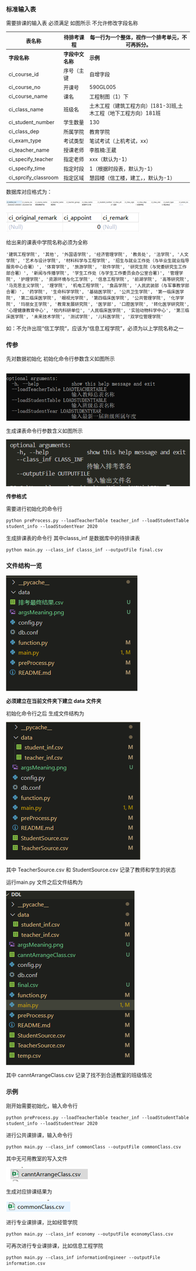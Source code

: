### 标准输入表

需要排课的输入表  必须满足 如图所示 不允许修改字段名称 

| **表名称**           | 待排考课程       | 每一行为一个整体，视作一个排考单元，不可再拆分。             |
| -------------------- | ---------------- | ------------------------------------------------------------ |
| **字段名称**         | **字段中文名称** | **示例**                                                     |
| ci_course_id         | 序号（主键       | 自增字段                                                     |
| ci_course_no         | 开课号           | 590GL005                                                     |
| ci_course_name       | 课名             | 工程制图（1）下                                              |
| ci_class_name        | 班级名           | 土木工程（建筑工程方向）[181-3]班,土木工程（地下工程方向）181班 |
| ci_student_number    | 学生数量         | 130                                                          |
| ci_class_dep         | 所属学院         | 教育学院                                                     |
| ci_exam_type         | 考试类型         | 笔试考试（上机考试，xx）                                     |
| ci_teacher_name      | 授课老师         | 李胜楠:王葳                                                  |
| ci_specify_teacher   | 指定老师         | xxx（默认为-1）                                              |
| ci_specify_time      | 指定时段         | 1（根据时段表，默认为-1）                                    |
| ci_sprcify_classroom | 指定区域         | 慧园楼（信工楼，建工，，默认为-1）                           |

数据库对应格式为：

![image-20210503195121870](https://github.com/dummychicken/NCUjw/blob/master/DDL/photo/image-20210503195121870.png)

![image-20210503195151729](https://github.com/dummychicken/NCUjw/blob/master/DDL/photo/image-20210503195151729.png)	



 给出来的课表中学院名称必须为全称

```
'建筑工程学院', '其他', '外国语学院', '经济管理学院', '教务处', '法学院', '人文学院', '艺术与设计学院', '材料科学与工程学院', '招生与就业工作处（与毕业生就业指导服务中心合署）', '体育学院', '旅游学院', '软件学院', '研究生院（与党委研究生工作部合署）', '新闻与传播学院', '学生工作处（与学生工作委员会办公室合署)', '管理学院', '护理学院', '资源环境与化工学院', '信息工程学院', '前湖学院', '高等研究院', '马克思主义学院', '理学院', '机电工程学院', '食品学院', '人民武装部（与军事教学部合署）', '药学院', '生命科学学院', '基础医学院', '公共卫生学院', '第一临床医学院', '第二临床医学院', '眼视光学院', '第四临床医学院', '公共管理学院', '化学学院', '玛丽女王学院', '教育发展研究院', '医学部', '口腔医学院', '转化医学研究院', '心理健康教育中心', '校内科研单位', '人民临床医学院', '实验动物科学中心', '第三临床医学院', '未来技术学院', '测试学院', '儿科医学院', '双学位管理学院'
```

如：不允许出现“信工学院“，应该为“信息工程学院”，必须为以上学院名称之一



### 传参

先对数据初始化 初始化命令行参数含义如图所示

​	![argsMeaning](https://github.com/dummychicken/NCUjw/blob/master/DDL/photo/argsMeaning.png)

生成课表命令行参数含义如图所示

![image-20210502203116998](https://github.com/dummychicken/NCUjw/blob/master/DDL/photo/image-20210502203116998.png)	

**传参格式**

需要进行初始化的命令行

```shell
python preProcess.py --loadTeacherTable teacher_inf --loadStudentTable student_info --loadStudentYear 2020
```

生成排课表的命令行 其中classs_inf 是数据库中的待排课表

```shell
python main.py --class_inf classs_inf --outputFile final.csv
```

### 文件结构一览

![image-20210502202158614](https://github.com/dummychicken/NCUjw/blob/master/DDL/photo/image-20210502202158614.png)	

**必须建立在当前文件夹下建立 data 文件夹**

初始化命令行之后 生成文件结构为

![image-20210502202456637](https://github.com/dummychicken/NCUjw/blob/master/DDL/photo/image-20210502202456637.png)	

其中 TeacherSource.csv 和 StudentSource.csv 记录了教师和学生的状态

运行main.py 文件之后文件结构为

![image-20210502203142426](https://github.com/dummychicken/NCUjw/blob/master/DDL/photo/image-20210502203142426.png)	

其中 canntArrangeClass.csv 记录了找不到合适教室的班级情况

### 示例

刚开始需要初始化，输入命令行

```shell
python preProcess.py --loadTeacherTable teacher_inf --loadStudentTable student_info --loadStudentYear 2020
```

进行公共课排课，输入命令行

```shell
python main.py --class_inf commonClass --outputFile commonClass.csv
```

其中无可用教室的写入文件

![image-20210503214016378](https://github.com/dummychicken/NCUjw/blob/master/DDL/photo/image-20210503214016378.png)	

生成对应排课结果为

![image-20210503215124400](https://github.com/dummychicken/NCUjw/blob/master/DDL/photo/image-20210503215124400.png)	

进行专业课排课，比如经管学院

```shell
python main.py --class_inf economy --outputFile economyClass.csv
```

可再次进行专业课排课，比如信息工程学院

```shell
python main.py --class_inf informationEngineer --outputFile information.csv
```

 

